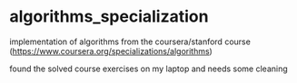 # algorithms_specialization
implementation of algorithms from the coursera/stanford course (https://www.coursera.org/specializations/algorithms)

found the solved course exercises on my laptop and needs some cleaning
